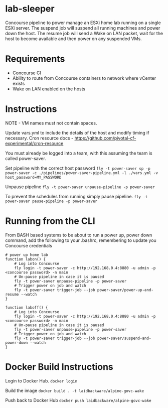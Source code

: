 # lab-sleeper
Concourse pipeline to power manage an ESXi home lab running on a single ESXi server.
The suspend job will suspend all running machines and power down the host. The resume job will send a Wake on LAN packet, wait for the host to become available and then power on any suspended VMs.

# Requirements
- Concourse CI
- Ability to route from Concourse containers to network where vCenter exists
- Wake on LAN enabled on the hosts

# Instructions

NOTE - VM names must not contain spaces. 

Update vars.yml to include the details of the host and modify timing if necessary.
Cron resource docs - https://github.com/pivotal-cf-experimental/cron-resource

You must already be logged into a team, with this assuming the team is called power-saver. 

Set pipeline with the correct host password
`fly -t power-saver sp -p power-saver -c ./pipelines/power-saver-pipeline.yml -l ./vars.yml -v host_password=MY_PASSWORD`

Unpause pipeline
`fly -t power-saver unpause-pipeline -p power-saver`

To prevent the schedules from running simply pause pipeline.
`fly -t power-saver pause-pipeline -p power-saver`

# Running from the CLI
From BASH based systems to be about to run a power up, power down command, add the following to your .bashrc, remembering to update you Concourse credentials

```
# power up home lab
function labon() {
    # Log into Concourse
    fly login -t power-saver -c http://192.168.0.4:8880 -u admin -p <concourse password> -n main
    # Un-pause pipeline in case it is paused
    fly -t power-saver unpause-pipeline -p power-saver 
    # Trigger power on job and watch
    fly -t power-saver trigger-job --job power-saver/power-up-and-resume --watch
}

function laboff() {
    # Log into Concourse
    fly login -t power-saver -c http://192.168.0.4:8880 -u admin -p <concourse password> -n main
    # Un-pause pipeline in case it is paused
    fly -t power-saver unpause-pipeline -p power-saver
    # Trigger power on job and watch
    fly -t power-saver trigger-job --job power-saver/suspend-and-power-down --watch
}
```

# Docker Build Instructions
Login to Docker Hub.
`docker login`

Build the image
`docker build . -t laidbackware/alpine-govc-wake`

Push back to Docker Hub
`docker push laidbackware/alpine-govc-wake`
